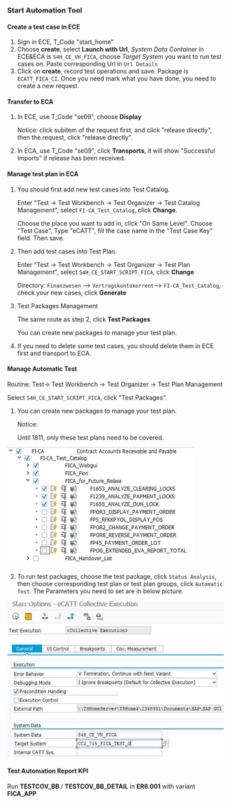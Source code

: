 ### Start Automation Tool

#### Create a test case in ECE

1. Sign in ECE, T_Code "start_home"
2. Choose **create**, select **Launch with Url**, *System Data Container* in ECE&ECA is `S4H_CE_VH_FICA`, choose *Target System* you want to run test cases on. Paste corresponding Url in `Url Details`
3. Click on **create**, record test operations and save. Package is `ECATT_FICA_CI`. Once you need mark what you have done, you need to create a new request.

#### Transfer to ECA

1. In ECE, use T_Code "se09", choose **Display**

   Notice: click subitem of the request first, and click "release directly", then the request, click "release directly".

2. In ECA, use T_Code "se09", click **Transports**, it will show "Successful Imports" if release has been received.

#### Manage test plan in ECA

1. You should first add new test cases into Test Catalog.

   Enter "Test -> Test Workbench -> Test Organizer -> Test Catalog Management", select `FI-CA_Test_Catalog`, click **Change**. 

   Choose the place you want to add in, click "On Same Level". Choose "Test Case", Type "eCATT", fill the case name in the "Test Case Key" field. Then save.

2. Then add test cases into Test Plan.

   Enter "Test -> Test Workbench -> Test Organizer -> Test Plan Management", select `S4H_CE_START_SCRIPT_FICA`, click **Change**

   Directory: `Finanzwesen` --> `Vertragskontokorrent`--> `FI-CA_Test_Catalog`, check your new cases, click **Generate** 

3. Test Packages Management

   The same route as step 2, click **Test Packages**

   You can create new packages to manage your test plan.

4. If you need to delete some test cases, you should delete them in ECE first and transport to ECA.

#### Manage Automatic Test

Routine: Test-> Test Workbench -> Test Organizer -> Test Plan Management

Select `S4H_CE_START_SCRIPT_FICA`, click "Test Packages".

1. You can create new packages to manage your test plan.

   Notice: 

   Until 1811, only these test plans need to be covered.

![Details](./Images/START/Details.JPG) 

2. To run test packages, choose the test package, click `Status Analysis`, then choose corresponding test plan or test plan groups, click `Automatic Test`. The Parameters you need to set are in below picture.

![](./Images/START/Parameters.JPG)

#### Test Automation Report KPI

Run **TESTCOV_BB** / **TESTCOV_BB_DETAIL** in **ER6.001** with variant **FICA_APP** 